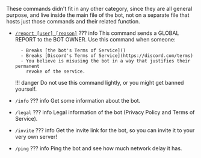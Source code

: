 These commands didn't fit in any other category, since they are all general
purpose, and live inside the main file of the bot, not on a separate file that
hosts just those commands and their related function.

- [`/report [user] [reason]`](report.md)
??? info
    This command sends a GLOBAL REPORT to the BOT OWNER. Use this command when
    someone:

        - Breaks [the bot's Terms of Service]()
        - Breaks [Discord's Terms of Service](https://discord.com/terms)
        - You believe is misusing the bot in a way that justifies their permanent
          revoke of the service.
    !!! danger
        Do not use this command lightly, or you might get banned yourself.

- `/info`
??? info
    Get some information about the bot.

- `/legal`
??? info
    Legal information of the bot (Privacy Policy and Terms of Service).

- `/invite`
??? info
    Get the invite link for the bot, so you can invite it to your very own
    server!

- `/ping`
??? info
    Ping the bot and see how much network delay it has.